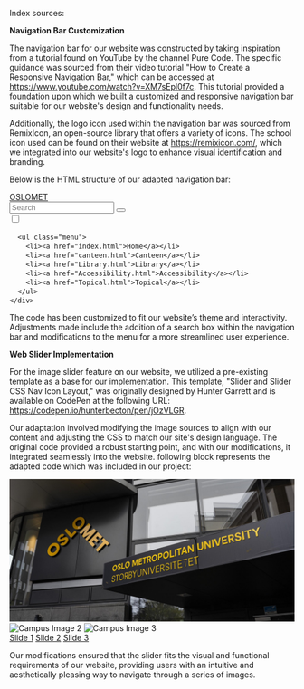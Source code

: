 Index sources:

**Navigation Bar Customization**

The navigation bar for our website was constructed by taking inspiration from a tutorial found on YouTube by the channel Pure Code. The specific guidance was sourced from their video tutorial "How to Create a Responsive Navigation Bar," which can be accessed at https://www.youtube.com/watch?v=XM7sEpl0f7c. This tutorial provided a foundation upon which we built a customized and responsive navigation bar suitable for our website's design and functionality needs.

Additionally, the logo icon used within the navigation bar was sourced from RemixIcon, an open-source library that offers a variety of icons. The school icon used can be found on their website at https://remixicon.com/, which we integrated into our website's logo to enhance visual identification and branding.

Below is the HTML structure of our adapted navigation bar:

<!-- Navigation bar -->
<!-- Menu Icon/nav and logo Layout inspired by YouTube by Pure Code -->
<!-- Source: https://www.youtube.com/watch?v=XM7sEpl0f7c -->
<!-- Logo icon sourced from RemixIcon -->
<!-- Source: https://remixicon.com/ -->
<nav class="navbar">
  <div class="container">
    <a href="index.html" class="logo"><i class="ri-school-fill"></i><span>OSLOMET</span></a>
    <div class="search-box">
      <form action="">
        <input type="text" name="search" id="srch" placeholder="Search">
        <button type="submit"><i class="ri-search-line"></i></button>
      </form>
    </div>
    <div class="navigation">
      <input class="burger-toggle" type="checkbox" id="toggle-menu">
      <label for="toggle-menu" class="menu-icon"></label> <!-- Label to trigger the checkbox -->

      <ul class="menu">
        <li><a href="index.html">Home</a></li>
        <li><a href="canteen.html">Canteen</a></li>
        <li><a href="Library.html">Library</a></li>
        <li><a href="Accessibility.html">Accessibility</a></li>
        <li><a href="Topical.html">Topical</a></li>
      </ul>
    </div>
  </div> 
</nav>

The code has been customized to fit our website’s theme and interactivity. Adjustments made include the addition of a search box within the navigation bar and modifications to the menu for a more streamlined user experience.



**Web Slider Implementation**

For the image slider feature on our website, we utilized a pre-existing template as a base for our implementation. This template, "Slider and Slider CSS Nav Icon Layout," was originally designed by Hunter Garrett and is available on CodePen at the following URL: https://codepen.io/hunterbecton/pen/jOzVLGR.

Our adaptation involved modifying the image sources to align with our content and adjusting the CSS to match our site's design language. The original code provided a robust starting point, and with our modifications, it integrated seamlessly into the website. following block represents the adapted code which was included in our project:



<!-- Slider and Slider CSS Nav Icon Layout adapted from CodePen by Hunter Garrett -->
<!-- Source: https://codepen.io/hunterbecton/pen/jOzVLGR -->
<div class="slider-wrapper">
  <!-- Customized images for the slider -->
  <div class="slider">
    <img id="slide-1" src="/img/campus1.jpg" alt="Campus Image 1"/>
    <img id="slide-2" src="/img/campus2.jpg" alt="Campus Image 2"/>
    <img id="slide-3" src="/img/campus3.jpg" alt="Campus Image 3"/>
  </div>
  <!-- Navigation for the slider -->
  <div class="slider-nav">
    <a href="#slide-1">Slide 1</a>
    <a href="#slide-2">Slide 2</a>
    <a href="#slide-3">Slide 3</a>
  </div>
</div>

Our modifications ensured that the slider fits the visual and functional requirements of our website, providing users with an intuitive and aesthetically pleasing way to navigate through a series of images.
